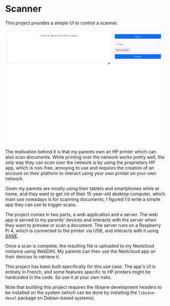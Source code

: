 # Scanner

This project provides a simple UI to control a scanner.

![Demo](/screenshots/demo.gif)

The motivation behind it is that my parents own an HP printer which can
also scan documents. While printing over the network works pretty well,
the only way they can _scan_ over the network is by using the proprietary
HP app, which is non-free, annoying to use and _requires_ the creation of
an account on their platform to interact using your _own_ printer on your
own network.

Given my parents are mostly using their tablets and smartphones while at
home, and they want to get rid of their 15-year-old desktop computer, which
main use nowadays is for scanning documents, I figured I'd write a simple
app they can use to trigger scans.

The project comes in two parts, a web application and a server. The web app
is served to my parents' devices and interacts with the server when they
want to preview or scan a document. The server runs on a Raspberry Pi 4,
which is connected to the printer via USB, and interacts with it using
[SANE](http://www.sane-project.org/).

Once a scan is complete, the resulting file is uploaded to my Nextcloud
instance using WebDAV. My parents can then use the Nextcloud app on their
devices to retrieve it.

This project has been built specifically for this use case. The app's UI
is entirely in French, and some features specific to HP printers might be
hardcoded in the code. So use it at your own risks.

Note that building this project requires the libsane development headers to
be installed on the system (which can be done  by installing the `libsane-devel`
package on Debian-based systems).
